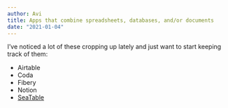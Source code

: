 ```yaml
---
author: Avi
title: Apps that combine spreadsheets, databases, and/or documents
date: "2021-01-04"
---
```


I’ve noticed a lot of these cropping up lately and just want to start keeping track of them:

* Airtable
* Coda
* Fibery
* Notion
* [SeaTable](https://seatable.io/)
